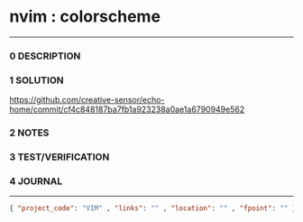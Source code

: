 # nvim : colorscheme
--------------------------------
### 0 DESCRIPTION


### 1 SOLUTION

https://github.com/creative-sensor/echo-home/commit/cf4c848187ba7fb1a923238a0ae1a6790949e562

### 2 NOTES


### 3 TEST/VERIFICATION


### 4 JOURNAL



--------------------------------
```json
{ "project_code": "VIM" , "links": "" , "location": "" , "fpoint": "" }
```
